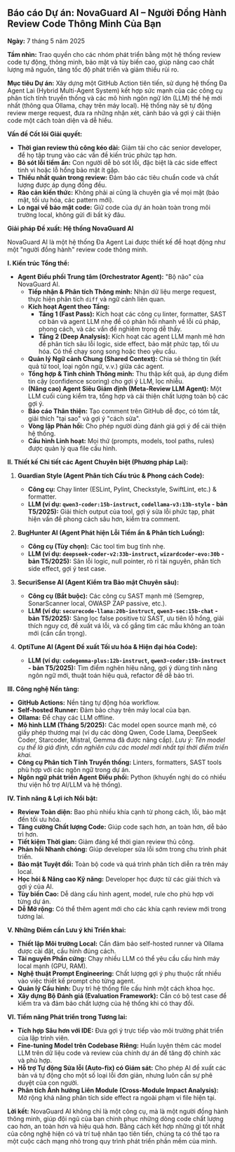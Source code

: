 
## Báo cáo Dự án: NovaGuard AI – Người Đồng Hành Review Code Thông Minh Của Bạn

**Ngày:** 7 tháng 5 năm 2025

**Tầm nhìn:** Trao quyền cho các nhóm phát triển bằng một hệ thống review code tự động, thông minh, bảo mật và tùy biến cao, giúp nâng cao chất lượng mã nguồn, tăng tốc độ phát triển và giảm thiểu rủi ro.

**Mục tiêu Dự án:**
Xây dựng một GitHub Action tiên tiến, sử dụng hệ thống Đa Agent Lai (Hybrid Multi-Agent System) kết hợp sức mạnh của các công cụ phân tích tĩnh truyền thống và các mô hình ngôn ngữ lớn (LLM) thế hệ mới nhất (thông qua Ollama, chạy trên máy local). Hệ thống này sẽ tự động review merge request, đưa ra những nhận xét, cảnh báo và gợi ý cải thiện code một cách toàn diện và dễ hiểu.

**Vấn đề Cốt lõi Giải quyết:**
* **Thời gian review thủ công kéo dài:** Giảm tải cho các senior developer, để họ tập trung vào các vấn đề kiến trúc phức tạp hơn.
* **Bỏ sót lỗi tiềm ẩn:** Con người dễ bỏ sót lỗi, đặc biệt là các side effect tinh vi hoặc lỗ hổng bảo mật ít gặp.
* **Thiếu nhất quán trong review:** Đảm bảo các tiêu chuẩn code và chất lượng được áp dụng đồng đều.
* **Rào cản kiến thức:** Không phải ai cũng là chuyên gia về mọi mặt (bảo mật, tối ưu hóa, các pattern mới).
* **Lo ngại về bảo mật code:** Giữ code của dự án hoàn toàn trong môi trường local, không gửi đi bất kỳ đâu.

**Giải pháp Đề xuất: Hệ thống NovaGuard AI**

NovaGuard AI là một hệ thống Đa Agent Lai được thiết kế để hoạt động như một "người đồng hành" review code thông minh.

**I. Kiến trúc Tổng thể:**

* **Agent Điều phối Trung tâm (Orchestrator Agent):** "Bộ não" của NovaGuard AI.
    * **Tiếp nhận & Phân tích Thông minh:** Nhận dữ liệu merge request, thực hiện phân tích `diff` và ngữ cảnh liên quan.
    * **Kích hoạt Agent theo Tầng:**
        * **Tầng 1 (Fast Pass):** Kích hoạt các công cụ linter, formatter, SAST cơ bản và agent LLM nhẹ để có phản hồi nhanh về lỗi cú pháp, phong cách, và các vấn đề nghiêm trọng dễ thấy.
        * **Tầng 2 (Deep Analysis):** Kích hoạt các agent LLM mạnh mẽ hơn để phân tích sâu lỗi logic, side effect, bảo mật phức tạp, tối ưu hóa. Có thể chạy song song hoặc theo yêu cầu.
    * **Quản lý Ngữ cảnh Chung (Shared Context):** Chia sẻ thông tin (kết quả từ tool, loại ngôn ngữ, v.v.) giữa các agent.
    * **Tổng hợp & Tinh chỉnh Thông minh:** Thu thập kết quả, áp dụng điểm tin cậy (confidence scoring) cho gợi ý LLM, lọc nhiễu.
    * **(Nâng cao) Agent Siêu Giám định (Meta-Review LLM Agent):** Một LLM cuối cùng kiểm tra, tổng hợp và cải thiện chất lượng toàn bộ các gợi ý.
    * **Báo cáo Thân thiện:** Tạo comment trên GitHub dễ đọc, có tóm tắt, giải thích "tại sao" và gợi ý "cách sửa".
    * **Vòng lặp Phản hồi:** Cho phép người dùng đánh giá gợi ý để cải thiện hệ thống.
    * **Cấu hình Linh hoạt:** Mọi thứ (prompts, models, tool paths, rules) được quản lý qua file cấu hình.

**II. Thiết kế Chi tiết các Agent Chuyên biệt (Phương pháp Lai):**

1.  **Guardian Style (Agent Phân tích Cấu trúc & Phong cách Code):**
    * **Công cụ:** Chạy linter (ESLint, Pylint, Checkstyle, SwiftLint, etc.) & formatter.
    * **LLM (ví dụ: `qwen3-coder:15b-instruct`, `codellama-v3:13b-style` - bản T5/2025):** Giải thích output của tool, gợi ý sửa lỗi phức tạp, phát hiện vấn đề phong cách sâu hơn, kiểm tra comment.

2.  **BugHunter AI (Agent Phát hiện Lỗi Tiềm ẩn & Phân tích Luồng):**
    * **Công cụ (Tùy chọn):** Các tool tìm bug tĩnh nhẹ.
    * **LLM (ví dụ: `deepseek-coder-v2:33b-instruct`, `wizardcoder-evo:30b` - bản T5/2025):** Săn lỗi logic, null pointer, rò rỉ tài nguyên, phân tích side effect, gợi ý test case.

3.  **SecuriSense AI (Agent Kiểm tra Bảo mật Chuyên sâu):**
    * **Công cụ (Bắt buộc):** Các công cụ SAST mạnh mẽ (Semgrep, SonarScanner local, OWASP ZAP passive, etc.).
    * **LLM (ví dụ: `securecode-llama:20b-instruct`, `qwen3-sec:15b-chat` - bản T5/2025):** Sàng lọc false positive từ SAST, ưu tiên lỗ hổng, giải thích nguy cơ, đề xuất vá lỗi, và cố gắng tìm các mẫu không an toàn mới (cần cẩn trọng).

4.  **OptiTune AI (Agent Đề xuất Tối ưu hóa & Hiện đại hóa Code):**
    * **LLM (ví dụ: `codegemma-plus:12b-instruct`, `qwen3-coder:15b-instruct` - bản T5/2025):** Tìm điểm nghẽn hiệu năng, gợi ý dùng tính năng ngôn ngữ mới, thuật toán hiệu quả, refactor để dễ bảo trì.

**III. Công nghệ Nền tảng:**

* **GitHub Actions:** Nền tảng tự động hóa workflow.
* **Self-hosted Runner:** Đảm bảo chạy trên máy local của bạn.
* **Ollama:** Để chạy các LLM offline.
* **Mô hình LLM (Tháng 5/2025):** Các model open source mạnh mẽ, có giấy phép thương mại (ví dụ các dòng Qwen, Code Llama, DeepSeek Coder, Starcoder, Mistral, Gemma đã được nâng cấp). *Lưu ý: Tên model cụ thể là giả định, cần nghiên cứu các model mới nhất tại thời điểm triển khai.*
* **Công cụ Phân tích Tĩnh Truyền thống:** Linters, formatters, SAST tools phù hợp với các ngôn ngữ trong dự án.
* **Ngôn ngữ phát triển Agent Điều phối:** Python (khuyến nghị do có nhiều thư viện hỗ trợ AI/LLM và hệ thống).

**IV. Tính năng & Lợi ích Nổi bật:**

* **Review Toàn diện:** Bao phủ nhiều khía cạnh từ phong cách, lỗi, bảo mật đến tối ưu hóa.
* **Tăng cường Chất lượng Code:** Giúp code sạch hơn, an toàn hơn, dễ bảo trì hơn.
* **Tiết kiệm Thời gian:** Giảm đáng kể thời gian review thủ công.
* **Phản hồi Nhanh chóng:** Giúp developer sửa lỗi sớm trong chu trình phát triển.
* **Bảo mật Tuyệt đối:** Toàn bộ code và quá trình phân tích diễn ra trên máy local.
* **Học hỏi & Nâng cao Kỹ năng:** Developer học được từ các giải thích và gợi ý của AI.
* **Tùy biến Cao:** Dễ dàng cấu hình agent, model, rule cho phù hợp với từng dự án.
* **Dễ Mở rộng:** Có thể thêm agent mới cho các khía cạnh review mới trong tương lai.

**V. Những Điểm cần Lưu ý khi Triển khai:**

* **Thiết lập Môi trường Local:** Cần đảm bảo self-hosted runner và Ollama được cài đặt, cấu hình đúng cách.
* **Tài nguyên Phần cứng:** Chạy nhiều LLM có thể yêu cầu cấu hình máy local mạnh (GPU, RAM).
* **Nghệ thuật Prompt Engineering:** Chất lượng gợi ý phụ thuộc rất nhiều vào việc thiết kế prompt cho từng agent.
* **Quản lý Cấu hình:** Duy trì hệ thống file cấu hình một cách khoa học.
* **Xây dựng Bộ Đánh giá (Evaluation Framework):** Cần có bộ test case để kiểm tra và đảm bảo chất lượng của hệ thống khi có thay đổi.

**VI. Tiềm năng Phát triển trong Tương lai:**

* **Tích hợp Sâu hơn với IDE:** Đưa gợi ý trực tiếp vào môi trường phát triển của lập trình viên.
* **Fine-tuning Model trên Codebase Riêng:** Huấn luyện thêm các model LLM trên dữ liệu code và review của chính dự án để tăng độ chính xác và phù hợp.
* **Hỗ trợ Tự động Sửa lỗi (Auto-fix) có Giám sát:** Cho phép AI đề xuất các bản vá tự động cho một số loại lỗi đơn giản, nhưng luôn cần sự phê duyệt của con người.
* **Phân tích Ảnh hưởng Liên Module (Cross-Module Impact Analysis):** Mở rộng khả năng phân tích side effect ra ngoài phạm vi file hiện tại.

**Lời kết:**
NovaGuard AI không chỉ là một công cụ, mà là một người đồng hành thông minh, giúp đội ngũ của bạn chinh phục những dòng code chất lượng cao hơn, an toàn hơn và hiệu quả hơn. Bằng cách kết hợp những gì tốt nhất của công nghệ hiện có và trí tuệ nhân tạo tiên tiến, chúng ta có thể tạo ra một cuộc cách mạng nhỏ trong quy trình phát triển phần mềm của mình.

